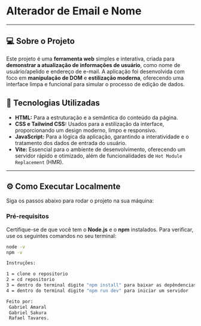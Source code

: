 # Alterador de Email e Nome

---

## 💻 Sobre o Projeto

Este projeto é uma **ferramenta web** simples e interativa, criada para **demonstrar a atualização de informações de usuário**, como nome de usuário/apelido e endereço de e-mail. A aplicação foi desenvolvida com foco em **manipulação de DOM** e **estilização moderna**, oferecendo uma interface limpa e funcional para simular o processo de edição de dados.

## 🚀 Tecnologias Utilizadas

* **HTML:** Para a estruturação e a semântica do conteúdo da página.
* **CSS e Tailwind CSS:** Usados para a estilização da interface, proporcionando um design moderno, limpo e responsivo.
* **JavaScript:** Para a lógica da aplicação, garantindo a interatividade e o tratamento dos dados de entrada do usuário.
* **Vite:** Essencial para o ambiente de desenvolvimento, oferecendo um servidor rápido e otimizado, além de funcionalidades de `Hot Module Replacement` (HMR).

---

## ⚙️ Como Executar Localmente

Siga os passos abaixo para rodar o projeto na sua máquina:

### **Pré-requisitos**

Certifique-se de que você tem o **Node.js** e o **npm** instalados. Para verificar, use os seguintes comandos no seu terminal:

```bash
node -v
npm -v

Instruções:

1 = clone o repositorio
2 = cd repositorio
3 = dentro do terminal digite "npm install" para baixar as depêndencias 
4 = dentro do terminal digite "npm run dev" para iniciar um servidor

Feito por:
 Gabriel Amaral
 Gabriel Sakura
 Rafael Tavares.
